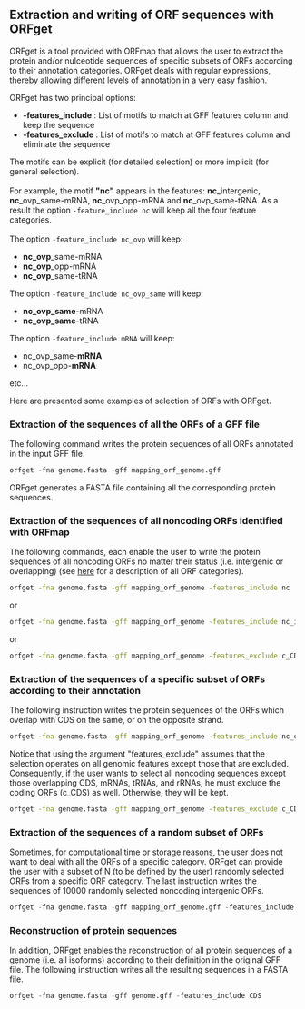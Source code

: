 ## Extraction and writing of ORF sequences with ORFget

ORFget is a tool provided with ORFmap that allows the user to extract
the protein and/or nulceotide sequences of specific subsets of ORFs 
according to their annotation categories. ORFget deals with regular 
expressions, thereby allowing different levels of annotation in a 
very easy fashion.

ORFget has two principal options:

* **-features_include** : List of motifs to match at GFF features column and keep the sequence  
* **-features_exclude** : List of motifs to match at GFF features column and eliminate the sequence

The motifs can be explicit (for detailed selection) or more implicit (for general selection).<br><br>
For example, the motif **"nc"** appears in the features: **nc**_intergenic, **nc**_ovp_same-mRNA, **nc**_ovp_opp-mRNA and **nc**_ovp_same-tRNA.
As a result the option ```-feature_include nc``` will keep all the four feature categories. 
<br><br>
The option ```-feature_include nc_ovp``` will keep:
	
* **nc_ovp**_same-mRNA
* **nc_ovp**_opp-mRNA
* **nc_ovp**_same-tRNA

The option ```-feature_include nc_ovp_same``` will keep:

* **nc_ovp_same**-mRNA
* **nc_ovp_same**-tRNA

The option ```-feature_include mRNA``` will keep: 

* nc_ovp_same-**mRNA**
* nc_ovp_opp-**mRNA**

etc... 

Here are presented some examples of selection of ORFs with ORFget.


### Extraction of the sequences of all the ORFs of a GFF file

The following command writes the protein sequences of all ORFs 
annotated in the input GFF file.


``` python
orfget -fna genome.fasta -gff mapping_orf_genome.gff
```
ORFget generates a FASTA file containing all the corresponding protein
sequences. 



### Extraction of the sequences of all noncoding ORFs identified with ORFmap

The following commands, each enable the user to write the 
protein sequences of all noncoding 
ORFs no matter their status (i.e. intergenic or overlapping)
(see [here](./orfmap_annotation.md) for a description of all ORF categories).

``` bash
orfget -fna genome.fasta -gff mapping_orf_genome -features_include nc
```
or 
``` bash
orfget -fna genome.fasta -gff mapping_orf_genome -features_include nc_intergenic nc_ovp
```
or
``` bash
orfget -fna genome.fasta -gff mapping_orf_genome -features_exclude c_CDS
```

### Extraction of the sequences of a specific subset of ORFs according to their annotation

The following instruction writes the protein sequences of the ORFs
which overlap with CDS on the same, or on the opposite strand.

``` bash
orfget -fna genome.fasta -gff mapping_orf_genome -features_include nc_ovp_same_CDS nc_ovp_opp_CDS
```


Notice that using the argument "features_exclude" assumes that the selection 
operates on all genomic features except those that are excluded. 
Consequently, if the user wants to select all noncoding sequences
except those overlapping CDS, mRNAs, tRNAs, and rRNAs, he must 
exclude the coding ORFs (c_CDS) as well. Otherwise, they will be
kept.


``` bash
orfget -fna genome.fasta -gff mapping_orf_genome -features_exclude c_CDS nc_same_ovp_tRNA nc_same_ovp_rRNA nc_opp_ovp_mRNA nc_opp_ovp_tRNA nc_opp_ovp_rRNA nc_opp_ovp_mRNA  
```

### Extraction of the sequences of a random subset of ORFs 

Sometimes, for computational time or storage reasons, the user does 
not want to deal with all the ORFs of a specific category. ORFget
can provide the user with a subset of N (to be defined by the user)
randomly selected ORFs from a specific ORF category. The last instruction
writes the sequences of 10000 randomly selected noncoding 
intergenic ORFs.


``` python
orfget -fna genome.fasta -gff mapping_orf_genome.gff -features_include nc_intergenic -n 10000
```

### Reconstruction of protein sequences
In addition, ORFget enables the reconstruction of all protein 
sequences of a genome (i.e. all isoforms) according to their 
definition in the original GFF file. The following instruction
writes all the resulting sequences in a FASTA file.


``` python
orfget -fna genome.fasta -gff genome.gff -features_include CDS
```
